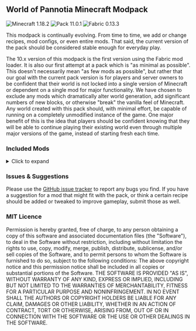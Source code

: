 ## World of Pannotia Minecraft Modpack

![Minecraft 1.18.2](https://img.shields.io/badge/Minecraft-1.18.2-3a6.svg?style=flat-square)
![Pack 11.0.1](https://img.shields.io/badge/Pack-11.0.1-blue.svg?style=flat-square)
![Fabric 0.13.3](https://img.shields.io/badge/Fabric-0.13.3-c39.svg?style=flat-square)

This modpack is continually evolving. From time to time, we add or change recipes, mod configs, or even entire mods.
That said, the current version of the pack should be considered stable enough for everyday play.

The 10.x version of this modpack is the first version using the Fabric mod loader. It is also our
first attempt at a pack which is "as minimal as possible". This doesn't necessarily mean "as few
mods as possible", but rather that our goal with the current pack version is for players and server
owners to be confident that their world is not locked into a single version of Minecraft or
dependent on a single mod for major functionality. We have chosen to exclude any mods which
dramatically alter world generation, add significant numbers of new blocks, or otherwise "break" the
vanilla feel of Minecraft. Any world created with this pack should, with minimal effort, be capable
of running on a completely unmodified instance of the game. One major benefit of this is the idea
that players should be confident knowing that they will be able to continue playing their existing
world even through multiple major versions of the game, instead of starting fresh each time.

### Included Mods

<details>
    <summary>Click to expand</summary>
    <ul>
        <li><a href="https://www.curseforge.com/minecraft/mc-mods/additional-bars-fabric">Additional Bars [Fabric] (by Gamma1772)</a></li>
        <li><a href="https://www.curseforge.com/minecraft/mc-mods/advanced-netherite-fabric">Advanced Netherite [Fabric] (by AutovwLive)</a></li>
        <li><a href="https://www.curseforge.com/minecraft/mc-mods/advancement-screenshot-fabric">Advancement Screenshot (Fabric) (by Serilum)</a></li>
        <li><a href="https://www.curseforge.com/minecraft/mc-mods/advancementinfo">AdvancementInfo (by Giselbaer)</a></li>
        <li><a href="https://www.curseforge.com/minecraft/mc-mods/alivent-messenger">Aliven't Messenger (by A11v1r15)</a></li>
        <li><a href="https://www.curseforge.com/minecraft/mc-mods/all-arrows-infinity-fix">All Arrows Infinity Fix (by Jackbusters1)</a></li>
        <li><a href="https://www.curseforge.com/minecraft/mc-mods/animatica">Animatica (by FoundationGames)</a></li>
        <li><a href="https://www.curseforge.com/minecraft/mc-mods/antighost">AntiGhost (by Giselbaer)</a></li>
        <li><a href="https://www.curseforge.com/minecraft/mc-mods/appleskin">AppleSkin (by squeek502)</a></li>
        <li><a href="https://www.curseforge.com/minecraft/mc-mods/architectury-fabric">Architectury API (Fabric) (by shedaniel)</a></li>
        <li><a href="https://www.curseforge.com/minecraft/mc-mods/armored-elytra">Armored Elytra (by MrMelon54)</a></li>
        <li><a href="https://www.curseforge.com/minecraft/mc-mods/auto-third-person">Auto Third Person (by quat1024)</a></li>
        <li><a href="https://www.curseforge.com/minecraft/mc-mods/balm-fabric">Balm (Fabric Edition) (by BlayTheNinth)</a></li>
        <li><a href="https://www.curseforge.com/minecraft/mc-mods/better-beacon-placement-fabric">Better Beacon Placement (Fabric) (by Serilum)</a></li>
        <li><a href="https://www.curseforge.com/minecraft/mc-mods/better-beacon">Better Beacon / Conduit (by sfort__)</a></li>
        <li><a href="https://www.curseforge.com/minecraft/mc-mods/better-conduit-placement-fabric">Better Conduit Placement (Fabric) (by Serilum)</a></li>
        <li><a href="https://www.curseforge.com/minecraft/mc-mods/better-mount-hud">Better Mount HUD (by Lortseam_)</a></li>
        <li><a href="https://www.curseforge.com/minecraft/mc-mods/better-spawner-control-fabric">Better Spawner Control (Fabric) (by Serilum)</a></li>
        <li><a href="https://www.curseforge.com/minecraft/mc-mods/better-than-mending">Better Than Mending (by legobmw99)</a></li>
        <li><a href="https://www.curseforge.com/minecraft/mc-mods/borderless-mining">Borderless Mining (by comp500)</a></li>
        <li><a href="https://www.curseforge.com/minecraft/mc-mods/carpet">Carpet (by gnembon)</a></li>
        <li><a href="https://www.curseforge.com/minecraft/mc-mods/carpet-extra">Carpet Extra (by gnembon)</a></li>
        <li><a href="https://www.curseforge.com/minecraft/mc-mods/cauldron-dyeing">Cauldron Dyeing (by TibiNonEst)</a></li>
        <li><a href="https://www.curseforge.com/minecraft/mc-mods/charcoalplus">Charcoal+ [Fabric] (by Apis035)</a></li>
        <li><a href="https://www.curseforge.com/minecraft/mc-mods/chat-up">Chat Up! (by gnembon)</a></li>
        <li><a href="https://www.curseforge.com/minecraft/mc-mods/cherished-worlds-fabric">Cherished Worlds (Fabric) (by TheIllusiveC4)</a></li>
        <li><a href="https://www.curseforge.com/minecraft/mc-mods/cit-resewn">CIT Resewn (by SHsuperCM)</a></li>
        <li><a href="https://www.curseforge.com/minecraft/mc-mods/cleancut">CleanCut (by Rongmario)</a></li>
        <li><a href="https://www.curseforge.com/minecraft/mc-mods/cloth-api">Cloth API (Fabric) (by shedaniel)</a></li>
        <li><a href="https://www.curseforge.com/minecraft/mc-mods/cloth-config">Cloth Config API (Fabric) (by shedaniel)</a></li>
        <li><a href="https://www.curseforge.com/minecraft/mc-mods/clumps">Clumps (by Jaredlll08)</a></li>
        <li><a href="https://www.curseforge.com/minecraft/mc-mods/collective-fabric">Collective (Fabric) (by Serilum)</a></li>
        <li><a href="https://www.curseforge.com/minecraft/mc-mods/colormatic">Colormatic (by kwertiTheCats)</a></li>
        <li><a href="https://www.curseforge.com/minecraft/mc-mods/completeconfig">CompleteConfig (by Lortseam_)</a></li>
        <li><a href="https://www.curseforge.com/minecraft/mc-mods/concrete-conversion">Concrete Conversion (by mrp_v2)</a></li>
        <li><a href="https://www.curseforge.com/minecraft/mc-mods/companion-fabric">Companion 🐕 (Fabric) (by Snownee__)</a></li>
        <li><a href="https://www.curseforge.com/minecraft/mc-mods/continuity">Continuity (by Pepper_Bell)</a></li>
        <li><a href="https://www.curseforge.com/minecraft/mc-mods/crafting-tweaks-fabric">Crafting Tweaks (Fabric Edition) (by BlayTheNinth)</a></li>
        <li><a href="https://www.curseforge.com/minecraft/mc-mods/crawl">Crawl (Fabric) (by fewizz_)</a></li>
        <li><a href="https://www.curseforge.com/minecraft/mc-mods/crying-portals-fabric">Crying Portals (Fabric) (by Serilum)</a></li>
        <li><a href="https://www.curseforge.com/minecraft/mc-mods/custom-entity-models-cem">Custom Entity Models (CEM) (by dorianpb)</a></li>
        <li><a href="https://www.curseforge.com/minecraft/mc-mods/cycle-paintings-fabric">Cycle Paintings (Fabric) (by Serilum)</a></li>
        <li><a href="https://www.curseforge.com/minecraft/mc-mods/dark-paintings">Dark Paintings (by DarkhaxDev)</a></li>
        <li><a href="https://www.curseforge.com/minecraft/mc-mods/death-backup-fabric">Death Backup (Fabric) (by Serilum)</a></li>
        <li><a href="https://www.curseforge.com/minecraft/mc-mods/deepslate-instamine">Deepslate Instamine - Fabric/Forge (by nicguzzo)</a></li>
        <li><a href="https://www.curseforge.com/minecraft/mc-mods/diggus-maximus">Diggus Maximus (by Kyrptonaught)</a></li>
        <li><a href="https://www.curseforge.com/minecraft/mc-mods/discontinuous-beacon-beams">Discontinuous Beacon Beams (by supersaiyansubtlety)</a></li>
        <li><a href="https://www.curseforge.com/minecraft/mc-mods/dismount-entity-fabric">Dismount Entity (Fabric) (by Serilum)</a></li>
        <li><a href="https://www.curseforge.com/minecraft/mc-mods/double-doors-fabric">Double Doors (Fabric) (by Serilum)</a></li>
        <li><a href="https://www.curseforge.com/minecraft/mc-mods/dynamic-fps">Dynamic FPS (by juliand665)</a></li>
        <li><a href="https://www.curseforge.com/minecraft/mc-mods/easy-magic-fabric">Easy Magic (Fabric) (by Fuzs_)</a></li>
        <li><a href="https://www.curseforge.com/minecraft/mc-mods/edibles-fabric">Edibles (Fabric) (by Serilum)</a></li>
        <li><a href="https://www.curseforge.com/minecraft/mc-mods/effective">Effective 💦 (by doctor4t)</a></li>
        <li><a href="https://www.curseforge.com/minecraft/mc-mods/effectsleft-fabric">EffectsLeft (Fabric/Quilt) (by CoolSimulations)</a></li>
        <li><a href="https://www.curseforge.com/minecraft/mc-mods/enchantment-descriptions">Enchantment Descriptions (by DarkhaxDev)</a></li>
        <li><a href="https://www.curseforge.com/minecraft/mc-mods/enhanced-block-entities">Enhanced Block Entities (by FoundationGames)</a></li>
        <li><a href="https://www.curseforge.com/minecraft/mc-mods/entityculling">Entity Culling Fabric/Forge (by tr9zw)</a></li>
        <li><a href="https://www.curseforge.com/minecraft/mc-mods/extended-bone-meal-fabric">Extended Bone Meal (Fabric) (by Serilum)</a></li>
        <li><a href="https://www.curseforge.com/minecraft/mc-mods/extreme-sound-muffler-fabric-official">Extreme Sound Muffler (Fabric) Official (by LeoBeliik)</a></li>
        <li><a href="https://www.curseforge.com/minecraft/mc-mods/fabric-api">Fabric API (by modmuss50)</a></li>
        <li><a href="https://www.curseforge.com/minecraft/mc-mods/capes">Fabric Capes (by VictorKohler)</a></li>
        <li><a href="https://www.curseforge.com/minecraft/mc-mods/fabric-language-kotlin">Fabric Language Kotlin (by modmuss50)</a></li>
        <li><a href="https://www.curseforge.com/minecraft/mc-mods/fabrishot">Fabrishot (by ramidzkh)</a></li>
        <li><a href="https://www.curseforge.com/minecraft/mc-mods/fastopenlinksandfolders">FastOpenLinksAndFolders (by altrisi)</a></li>
        <li><a href="https://www.curseforge.com/minecraft/mc-mods/feature-nbt-deadlock-be-gone">Feature NBT Deadlock Be Gone (by telepathicgrunt)</a></li>
        <li><a href="https://www.curseforge.com/minecraft/mc-mods/ferritecore-fabric">FerriteCore (Fabric) (by malte0811)</a></li>
        <li><a href="https://www.curseforge.com/minecraft/mc-mods/fire-spread-tweaks-fabric">Fire Spread Tweaks (Fabric) (by Serilum)</a></li>
        <li><a href="https://www.curseforge.com/minecraft/mc-mods/fix-experience-bug">Fix Experience Bug (by MacTso)</a></li>
        <li><a href="https://www.curseforge.com/minecraft/mc-mods/forge-config-api-port-fabric">Forge Config API Port [Fabric] (by Fuzs_)</a></li>
        <li><a href="https://www.curseforge.com/minecraft/mc-mods/gamma-utils">Gamma Utils (by Sjouwer)</a></li>
        <li><a href="https://www.curseforge.com/minecraft/mc-mods/grass-seeds-fabric">Grass Seeds (Fabric) (by Serilum)</a></li>
        <li><a href="https://www.curseforge.com/minecraft/mc-mods/grind-enchantments">Grind Enchantments (by mschae23)</a></li>
        <li><a href="https://www.curseforge.com/minecraft/mc-mods/hand-over-your-items-fabric">Hand Over Your Items (Fabric) (by Serilum)</a></li>
        <li><a href="https://www.curseforge.com/minecraft/mc-mods/horsestatsvanilla">Horst Stats Vanilla (Fabric) (by TeaJ4y)</a></li>
        <li><a href="https://www.curseforge.com/minecraft/mc-mods/ice-prevents-crop-growth-fabric">Ice Prevents Crop Growth (Fabric) (by Serilum)</a></li>
        <li><a href="https://www.curseforge.com/minecraft/mc-mods/improved-hoes">Improved Hoes (by Furgle)</a></li>
        <li><a href="https://www.curseforge.com/minecraft/mc-mods/infinitevillagertrading">InfiniteVillagerTrading (by Giselbaer)</a></li>
        <li><a href="https://www.curseforge.com/minecraft/mc-mods/inventory-profiles-next">Inventory Profiles Next (by mirinimi)</a></li>
        <li><a href="https://www.curseforge.com/minecraft/mc-mods/inventory-totem-fabric">Inventory Totem (Fabric) (by Serilum)</a></li>
        <li><a href="https://www.curseforge.com/minecraft/mc-mods/item-model-fix">Item Model Fix (Fabric) (by Pepper_Bell)</a></li>
        <li><a href="https://www.curseforge.com/minecraft/mc-mods/item-scroller">Item Scroller (by masady)</a></li>
        <li><a href="https://www.curseforge.com/minecraft/mc-mods/just-enough-keys-fabric">Just Enough Keys [JEK] [Fabric] (by starmun)</a></li>
        <li><a href="https://www.curseforge.com/minecraft/mc-mods/just-player-heads-fabric">Just Player Heads (Fabric) (by Serilum)</a></li>
        <li><a href="https://www.curseforge.com/minecraft/mc-mods/keep-my-soil-tilled-fabric">Keep My Soil Tilled (Fabric) (by Serilum)</a></li>
        <li><a href="https://www.curseforge.com/minecraft/mc-mods/keepheadnames">Keep Head Names (Fabric/Forge) (by Fourmisain)</a></li>
        <li><a href="https://www.curseforge.com/minecraft/mc-mods/kelp-fertilizer-fabric">Kelp Fertilizer (Fabric) (by Serilum)</a></li>
        <li><a href="https://www.curseforge.com/minecraft/mc-mods/lambdabettergrass">LambdaBetterGrass (by LambdAurora)</a></li>
        <li><a href="https://www.curseforge.com/minecraft/mc-mods/lambdynamiclights">LambDynamicLights (by LambdAurora)</a></li>
        <li><a href="https://www.curseforge.com/minecraft/mc-mods/language-reload">Language Reload (by Jerozgen)</a></li>
        <li><a href="https://www.curseforge.com/minecraft/mc-mods/lazydfu">LazyDFU (by tuxed)</a></li>
        <li><a href="https://www.curseforge.com/minecraft/mc-mods/lenient-stack-size">Lenient Stack Size (by zoeytheegoist)</a></li>
        <li><a href="https://www.curseforge.com/minecraft/mc-mods/light-overlay">Light Overlay (Rift/Forge/Fabric) (by shedaniel)</a></li>
        <li><a href="https://www.curseforge.com/minecraft/mc-mods/litematica">Litematica (by masady)</a></li>
        <li><a href="https://www.curseforge.com/minecraft/mc-mods/lithium">Lithium (by jellysquid3_)</a></li>
        <li><a href="https://www.curseforge.com/minecraft/mc-mods/malilib">MaLiLib (by masady)</a></li>
        <li><a href="https://www.curseforge.com/minecraft/mc-mods/minekea-fabric">Minekea (Fabric) (by chimericdream)</a></li>
        <li><a href="https://www.curseforge.com/minecraft/mc-mods/mo-structures">Mo' Structures (Fabric) (by ffrannny)</a></li>
        <li><a href="https://www.curseforge.com/minecraft/mc-mods/modmenu">Mod Menu (by ProspectorDev)</a></li>
        <li><a href="https://www.curseforge.com/minecraft/mc-mods/more-villagers-fabric">More Vilalgers [Fabric] (by SameDifferent)</a></li>
        <li><a href="https://www.curseforge.com/minecraft/mc-mods/nbt-crafting">Nbt Crafting (Fabric) (by Siphalor)</a></li>
        <li><a href="https://www.curseforge.com/minecraft/mc-mods/no-enchant-cap">No Enchant Cap (by AmyMialee)</a></li>
        <li><a href="https://www.curseforge.com/minecraft/mc-mods/no-fade">No Fade (by UltimateBoomer)</a></li>
        <li><a href="https://www.curseforge.com/minecraft/mc-mods/no-null-processors">No Null Processors (by telepathicgrunt)</a></li>
        <li><a href="https://www.curseforge.com/minecraft/mc-mods/no-telemetry">No Telemetry (by kb1000)</a></li>
        <li><a href="https://www.curseforge.com/minecraft/mc-mods/norecipebook-fabric">No Recipe Book (Fabric) (by Gray_ray)</a></li>
        <li><a href="https://www.curseforge.com/minecraft/mc-mods/not-enough-crashes">Not Enough Crashes (Fabric) (by NatanFudge)</a></li>
        <li><a href="https://www.curseforge.com/minecraft/mc-mods/now-playing">Now Playing (by AppleTheGold)</a></li>
        <li><a href="https://www.curseforge.com/minecraft/mc-mods/open-loader">Open Loader (by DarkhaxDev)</a></li>
        <li><a href="https://www.curseforge.com/minecraft/mc-mods/pannotias-parcels">Pannotia's Parcels (by chimericdream)</a></li>
        <li><a href="https://www.curseforge.com/minecraft/mc-mods/patchouli-fabric">Patchouli (Fabric) (by williewillus)</a></li>
        <li><a href="https://www.curseforge.com/minecraft/mc-mods/pet-transfer">Pet Transfer (by emirik0l)</a></li>
        <li><a href="https://www.curseforge.com/minecraft/mc-mods/pretty-beaches-fabric">Pretty Beaches (Fabric) (by BlayTheNinth)</a></li>
        <li><a href="https://www.curseforge.com/minecraft/mc-mods/puzzles-lib-fabric">Puzzles Lib [Fabric] (by Fuzs_)</a></li>
        <li><a href="https://www.curseforge.com/minecraft/mc-mods/quick-paths-fabric">Quick Paths (Fabric) (by Serilum)</a></li>
        <li><a href="https://www.curseforge.com/minecraft/mc-mods/rain-be-gone-ritual-fabric">Rain Be Gone Ritual (Fabric) (by Serilum)</a></li>
        <li><a href="https://www.curseforge.com/minecraft/mc-mods/random-bone-meal-flowers-fabric">Random Bone Meal Flowers (Fabric) (by Serilum)</a></li>
        <li><a href="https://www.curseforge.com/minecraft/mc-mods/randomblockplacement">RandomBlockPlacement (by Giselbaer)</a></li>
        <li><a href="https://www.curseforge.com/minecraft/mc-mods/repurposed-structures-fabric">Repurposed Structures (Fabric) (by telepathicgrunt)</a></li>
        <li><a href="https://www.curseforge.com/minecraft/mc-mods/roughly-enough-items">Roughly Enough Items Fabric (REI) (by shedaniel)</a></li>
        <li><a href="https://www.curseforge.com/minecraft/mc-mods/scaffolding-drops-nearby-fabric">Scaffolding Drops Nearby (Fabric) (by Serilum)</a></li>
        <li><a href="https://www.curseforge.com/minecraft/mc-mods/sheep-consistency">Sheep Consistency (by IMS21)</a></li>
        <li><a href="https://www.curseforge.com/minecraft/mc-mods/silkspawners">SilkSpawners (by LordDeatHunter)</a></li>
        <li><a href="https://www.curseforge.com/minecraft/mc-mods/simple-measuring">Simple Measuring (by MrTurtle2005)</a></li>
        <li><a href="https://www.curseforge.com/minecraft/mc-mods/sky-villages-fabric">Sky Villages [Fabric] (by Aureljz)</a></li>
        <li><a href="https://www.curseforge.com/minecraft/mc-mods/slight-gui-modifications">'Slight' Gui Modifications (by shedaniel)</a></li>
        <li><a href="https://www.curseforge.com/minecraft/mc-mods/smooth-boot">Smooth Boot (Fabric) (by UltimateBoomer)</a></li>
        <li><a href="https://www.curseforge.com/minecraft/mc-mods/softer-hay-bales-fabric">Softer Hay Bales (Fabric) (by Serilum)</a></li>
        <li><a href="https://www.curseforge.com/minecraft/mc-mods/sponj-fabric">Sponj (Fabric) (by chimericdream)</a></li>
        <li><a href="https://www.curseforge.com/minecraft/mc-mods/subterrestrial">Subterrestrial (Fabric) (by AlexNijjar)</a></li>
        <li><a href="https://www.curseforge.com/minecraft/mc-mods/superflat-world-no-slimes-fabric">Superflat World No Slimes (Fabric) (by Serilum)</a></li>
        <li><a href="https://www.curseforge.com/minecraft/mc-mods/surface-mushrooms-fabric">Surface Mushrooms (Fabric) (by Serilum)</a></li>
        <li><a href="https://www.curseforge.com/minecraft/mc-mods/tiny-skeletons-fabric">Tiny Skeletons [Fabric] (by Fuzs_)</a></li>
        <li><a href="https://www.curseforge.com/minecraft/mc-mods/tooltipfix">ToolTipFix (by Kyrptonaught)</a></li>
        <li><a href="https://www.curseforge.com/minecraft/mc-mods/trade-cycling">Trade Cycling (by henkelmax)</a></li>
        <li><a href="https://www.curseforge.com/minecraft/mc-mods/trashslot-fabric-edition">TrashSlot (Fabric Edition) (by BlayTheNinth)</a></li>
        <li><a href="https://www.curseforge.com/minecraft/mc-mods/tree-harvester-fabric">Tree Harvester (Fabric) (by Serilum)</a></li>
        <li><a href="https://www.curseforge.com/minecraft/mc-mods/tweakeroo">Tweakeroo (by masady)</a></li>
        <li><a href="https://www.curseforge.com/minecraft/mc-mods/villagers-follow-emeralds-fabric">Villagers follow Emeralds [Fabric] (by matjojo1000)</a></li>
        <li><a href="https://www.curseforge.com/minecraft/mc-mods/visual-workbench-fabric">Visual Workbench [Fabric] (by Fuzs_)</a></li>
        <li><a href="https://www.curseforge.com/minecraft/mc-mods/wandering-collector">Wandering Collector (by Siphalor)</a></li>
        <li><a href="https://www.curseforge.com/minecraft/mc-mods/wi-zoom">WI Zoom (by alexander9892)</a></li>
        <li><a href="https://www.curseforge.com/minecraft/mc-mods/wthit">WTHIT (by badasintended)</a></li>
        <li><a href="https://www.curseforge.com/minecraft/mc-mods/xaeros-minimap">Xaero's Minimap (by xaero96)</a></li>
        <li><a href="https://www.curseforge.com/minecraft/mc-mods/xaeros-world-map">Xaero's World Map (by xaero96)</a></li>
        <li><a href="https://www.curseforge.com/minecraft/mc-mods/youre-in-grave-danger">You're in Grave Danger (by b1n_ry)</a></li>
        <li><a href="https://www.curseforge.com/minecraft/mc-mods/yosbr">Your Options Shall Be Respected (YOSBR) (by shedaniel)</a></li>
        <li><a href="https://www.curseforge.com/minecraft/mc-mods/yungs-api-fabric">YUNG's API (Fabric) (by YUNGNICKYOUNG)</a></li>
        <li><a href="https://www.curseforge.com/minecraft/mc-mods/zombie-horse-spawn-fabric">Zombie Horse Spawn (Fabric) (by Serilum)</a></li>
    </ul>
</details>

### Issues & Suggestions

Please use the [GitHub issue tracker](https://github.com/chimericdream/WorldOfPannotia-MC-Modpack/issues) to report any
bugs you find. If you have a suggestion for a mod that might fit with the pack, or think a certain recipe should be
added or tweaked to improve gameplay, submit those as well.

### MIT Licence

Permission is hereby granted, free of charge, to any person obtaining a copy of this software and associated
documentation files (the "Software"), to deal in the Software without restriction, including without limitation the
rights to use, copy, modify, merge, publish, distribute, sublicense, and/or sell copies of the Software, and to permit
persons to whom the Software is furnished to do so, subject to the following conditions: The above copyright notice and
this permission notice shall be included in all copies or substantial portions of the Software. THE SOFTWARE IS
PROVIDED "AS IS", WITHOUT WARRANTY OF ANY KIND, EXPRESS OR IMPLIED, INCLUDING BUT NOT LIMITED TO THE WARRANTIES OF
MERCHANTABILITY, FITNESS FOR A PARTICULAR PURPOSE AND NONINFRINGEMENT. IN NO EVENT SHALL THE AUTHORS OR COPYRIGHT
HOLDERS BE LIABLE FOR ANY CLAIM, DAMAGES OR OTHER LIABILITY, WHETHER IN AN ACTION OF CONTRACT, TORT OR OTHERWISE,
ARISING FROM, OUT OF OR IN CONNECTION WITH THE SOFTWARE OR THE USE OR OTHER DEALINGS IN THE SOFTWARE.
